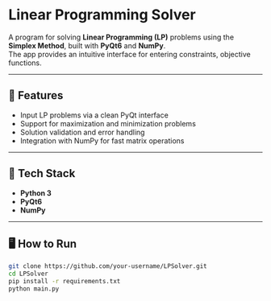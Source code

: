 # Linear Programming Solver

A program for solving **Linear Programming (LP)** problems using the **Simplex Method**, built with **PyQt6** and **NumPy**.  
The app provides an intuitive interface for entering constraints, objective functions.

---

## 🚀 Features
- Input LP problems via a clean PyQt interface  
- Support for maximization and minimization problems  
- Solution validation and error handling  
- Integration with NumPy for fast matrix operations  

---

## 🧠 Tech Stack
- **Python 3**
- **PyQt6**
- **NumPy**

---

## 🖥️ How to Run
```bash
git clone https://github.com/your-username/LPSolver.git
cd LPSolver
pip install -r requirements.txt
python main.py
